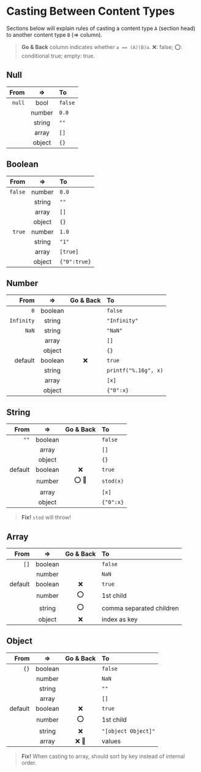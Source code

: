 Casting Between Content Types
=============================

Sections below will explain rules of casting a content type `A` (section head)
to another content type `B` (&rArr; column).

> **Go & Back**
> column indicates whether `a == (A)(B)a`.
> :x:: false; :o:: conditional true; empty: true.

Null
----

 From       | &rArr;  | To
-----------:|:-------:|:-----------
 `null`     | bool    | `false`
            | number  | `0.0`
            | string  | `""`
            | array   | `[]`
            | object  | `{}`


Boolean
-------

 From       | &rArr;  | To
-----------:|:-------:|:-----------
 `false`    | number  | `0.0`
            | string  | `""`
            | array   | `[]`
            | object  | `{}`
 `true`     | number  | `1.0`
            | string  | `"1"`
            | array   | `[true]`
            | object  | `{"0":true}`


Number
------

 From       | &rArr;  | Go & Back | To
-----------:|:-------:|:---------:|:-----------
 `0`        | boolean |           | `false`
 `Infinity` | string  |           | `"Infinity"`
 `NaN`      | string  |           | `"NaN"`
            | array   |           | `[]`
            | object  |           | `{}`
 default    | boolean | :x:       | `true`
            | string  |           | `printf("%.16g", x)`
            | array   |           | `[x]`
            | object  |           | `{"0":x}`


String
------

 From       | &rArr;  | Go & Back | To
-----------:|:-------:|:---------:|:-----------
 `""`       | boolean |           | `false`
            | array   |           | `[]`
            | object  |           | `{}`
 default    | boolean | :x:       | `true`
            | number  | :o: :bug: | `stod(x)`
            | array   |           | `[x]`
            | object  |           | `{"0":x}`

> **Fix!**
> `stod` will throw!


Array
-----

 From       | &rArr;  | Go & Back | To
-----------:|:-------:|:---------:|:-----------
 `[]`       | boolean |           | `false`
            | number  |           | `NaN`
 default    | boolean | :x:       | `true`
            | number  | :o:       | 1st child
            | string  | :o:       | comma separated children
            | object  | :x:       | index as key


Object
------

 From       | &rArr;  | Go & Back | To
-----------:|:-------:|:---------:|:-----------
 `{}`       | boolean |           | `false`
            | number  |           | `NaN`
            | string  |           | `""`
            | array   |           | `[]`
 default    | boolean | :x:       | `true`
            | number  | :o:       | 1st child
            | string  | :x:       | `"[object Object]"`
            | array   | :x: :bug: | values

> **Fix!**
> When casting to array, should sort by key instead of internal order.
